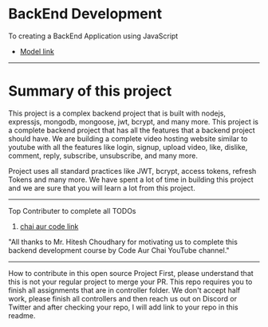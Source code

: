 # BackEnd Development

 To creating a BackEnd Application using JavaScript
- [Model link](https://app.eraser.io/workspace/YtPqZ1VogxGy1jzIDkzj) 

 <hr>

# Summary of this project

This project is a complex backend project that is built with nodejs, expressjs, mongodb, mongoose, jwt, bcrypt, and many more. This project is a complete backend project that has all the features that a backend project should have. We are building a complete video hosting website similar to youtube with all the features like login, signup, upload video, like, dislike, comment, reply, subscribe, unsubscribe, and many more.

Project uses all standard practices like JWT, bcrypt, access tokens, refresh Tokens and many more. We have spent a lot of time in building this project and we are sure that you will learn a lot from this project.

<hr>

Top Contributer to complete all TODOs
1. [chai aur code link](https://www.youtube.com/@chaiaurcode)

"All thanks to Mr. Hitesh Choudhary for motivating us to complete this backend development course by Code Aur Chai YouTube channel."

<hr>

How to contribute in this open source Project
First, please understand that this is not your regular project to merge your PR. This repo requires you to finish all assignments that are in controller folder. We don't accept half work, please finish all controllers and then reach us out on Discord or Twitter and after checking your repo, I will add link to your repo in this readme.